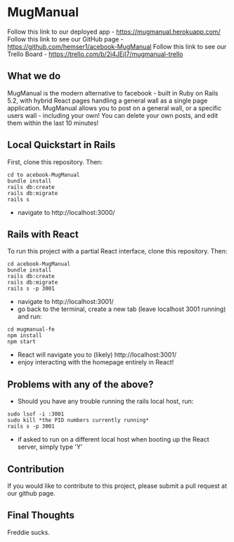 # MugManual

Follow this link to our deployed app      - https://mugmanual.herokuapp.com/
Follow this link to see our GitHub page   - https://github.com/hemser1/acebook-MugManual
Follow this link to see our Trello Board  - https://trello.com/b/2i4JEjI7/mugmanual-trello

## What we do

MugManual is the modern alternative to facebook - built in Ruby on Rails 5.2, with hybrid React pages handling a general wall as a single page application. MugManual allows you to post on a general wall, or a specific users wall - including your own! You can delete your own posts, and edit them within the last 10 minutes!

## Local Quickstart in Rails

First, clone this repository. Then:

```console
cd to acebook-MugManual
bundle install
rails db:create
rails db:migrate
rails s
```
- navigate to http://localhost:3000/

## Rails with React

To run this project with a partial React interface, clone this repository. Then:

```console
cd acebook-MugManual
bundle install
rails db:create
rails db:migrate
rails s -p 3001
```
- navigate to http://localhost:3001/
- go back to the terminal, create a new tab (leave localhost 3001 running) and run:

```console
cd mugmanual-fe
npm install
npm start
```

- React will navigate you to (likely) http://localhost:3001/
- enjoy interacting with the homepage entirely in React!

## Problems with any of the above?

- Should you have any trouble running the rails local host, run:

```console
sudo lsof -i :3001
sudo kill *the PID numbers currently running*
rails s -p 3001
```
- if asked to run on a different local host when booting up the React server, simply type 'Y'


## Contribution
If you would like to contribute to this project, please submit a pull request at our github page.

## Final Thoughts
Freddie sucks.